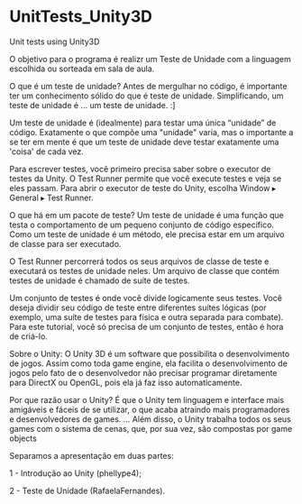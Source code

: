# UnitTests_Unity3D
Unit tests using Unity3D


O objetivo para o programa é realizr um Teste de Unidade com a linguagem escolhida ou sorteada em sala de aula.

O que é um teste de unidade?
Antes de mergulhar no código, é importante ter um conhecimento sólido do que é teste de unidade. Simplificando, um teste de unidade é ... um teste de unidade. :]

Um teste de unidade é (idealmente) para testar uma única “unidade” de código. Exatamente o que compõe uma "unidade" varia, mas o importante a se ter em mente é que um teste de unidade deve testar exatamente uma 'coisa' de cada vez.

Para escrever testes, você primeiro precisa saber sobre o executor de testes da Unity. O Test Runner permite que você execute testes e veja se eles passam. Para abrir o executor de teste do Unity, escolha Window ▸ General ▸ Test Runner.

O que há em um pacote de teste?
Um teste de unidade é uma função que testa o comportamento de um pequeno conjunto de código específico. Como um teste de unidade é um método, ele precisa estar em um arquivo de classe para ser executado.

O Test Runner percorrerá todos os seus arquivos de classe de teste e executará os testes de unidade neles. Um arquivo de classe que contém testes de unidade é chamado de suíte de testes.

Um conjunto de testes é onde você divide logicamente seus testes. Você deseja dividir seu código de teste entre diferentes suítes lógicas (por exemplo, uma suíte de testes para física e outra separada para combate). Para este tutorial, você só precisa de um conjunto de testes, então é hora de criá-lo. 

Sobre o Unity:
O Unity 3D é um software que possibilita o desenvolvimento de jogos. Assim como toda game engine, ela facilita o desenvolvimento de jogos pelo fato de o desenvolvedor não precisar programar diretamente para DirectX ou OpenGL, pois ela já faz isso automaticamente.

Por que razão usar o Unity?
É que o Unity tem linguagem e interface mais amigáveis e fáceis de se utilizar, o que acaba atraindo mais programadores e desenvolvedores de games. ... Além disso, o Unity trabalha todos os seus games com o sistema de cenas, que, por sua vez, são compostas por game objects

Separamos a apresentação em duas partes:

1 - Introdução ao Unity (phellype4);

2 - Teste de Unidade (RafaelaFernandes).
